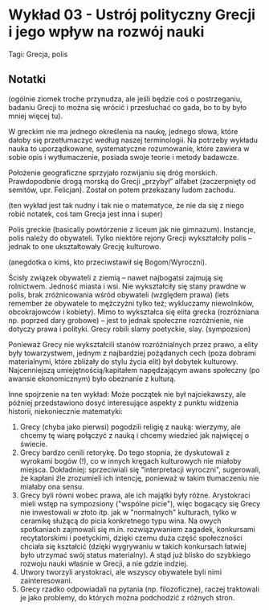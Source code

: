 # Wykład 03 - Ustrój polityczny Grecji i jego wpływ na rozwój nauki

Tagi: Grecja, polis

## Notatki

(ogólnie ziomek troche przynudza, ale jeśli będzie coś o postrzeganiu, badaniu Grecji to można się wrócić i przesłuchać co gada, bo to by było mniej więcej tu).

W greckim nie ma jednego określenia na naukę, jednego słowa, które dałoby się przetłumaczyć według naszej terminologii. 
Na potrzeby wykładu nauka to uporządkowane, systematyczne rozumowanie, które zawiera w sobie opis i wytłumaczenie, posiada swoje teorie i metody badawcze.

Położenie geograficzne sprzyjało rozwijaniu się dróg morskich. Prawdopodbnie drogą morską do Grecji „przybył” alfabet (zaczerpnięty od semitów, upr. Felicjan). Został on potem przekazany ludom zachodu.

(ten wykład jest tak nudny i tak nie o matematyce, że nie da się z niego robić notatek, coś tam Grecja jest inna i super)

Polis greckie (basically powtórzenie z liceum jak nie gimnazum).  Instancje, polis należy do obywateli. Tylko niektóre rejony Grecji wykształciły polis – jednak to one ukształtowały Grecję kulturowo.

(anegdotka o kimś, kto przeciwstawił się Bogom/Wyroczni).

Ścisły związek obywateli z ziemią – nawet najbogatsi zajmują się rolnictwem. Jedność miasta i wsi.
Nie wykształciły się stany prawdne w polis, brak zróżnicowania wśród obywateli (względem prawa) (lets remember że obywatele to mężczyżni tylko też; wykluczamy niewolników, obcokrajowców i kobiety).
Mimo to wykształca się elita grecka (rozróżniana np. poprzed dary grobowe) – jest to jednak społeczne rozróżnienie, nie dotyczy prawa i polityki.
Grecy robili slamy poetyckie, slay. (sympozsion) 

Ponieważ Grecy nie wykształcili stanów rozróżnialnych przez prawo, a elity były towarzystwem, jednym z najbardziej pożądanych cech (poza dobrami materialnymi, które zbliżały do stylu życia elit) był dobytek kulturowy. Najcenniejszą umiejętnością/kapitałem napędzającym awans społeczny  (po awansie ekonomicznym) było obeznanie z kulturą. 


Inne spojrzenie na ten wykład:
Może początek nie był najciekawszy, ale później przedstawiono dosyć interesujące aspekty z punktu widzenia historii, niekoniecznie matematyki:
1. Grecy (chyba jako pierwsi) pogodzili religię z nauką: wierzymy, ale chcemy tę wiarę połączyć z nauką i chcemy wiedzieć jak najwięcej o świecie.
2. Grecy bardzo cenili retorykę. Do tego stopnia, że dyskutowali z wyrokami bogów (!), co w innych kręgach kulturowych nie miałoby miejsca. Dokładniej: sprzeciwiali się "interpretacji wyroczni", sugerowali, że kapłani źle zrozumieli ich intencję, ponieważ w takim tłumaczeniu nie miałaby ona sensu.
3. Grecy byli równi wobec prawa, ale ich majątki były różne. Arystokraci mieli wstęp na sympozsiony ("wspólne picie"), więc bogacący się Grecy nie inwestowali w złoto itp. jak w "normalnych" kulturach, tylko w ceramikę służącą do picia konkretnego typu wina. Na owych spotkaniach zajmowali się m.in. rozwiązywaniem zagadek, konkursami recytatorskimi i poetyckimi, dzięki czemu duża część społeczności chciała się kształcić (dzięki wygrywaniu w takich konkursach łatwiej było utrzymać swój status materialny). A stąd już blisko do szybkiego rozwoju nauki właśnie w Grecji, a nie gdzie indziej.
4. Utwory tworzyli arystokraci, ale wszyscy obywatele byli nimi zainteresowani.
5. Grecy rzadko odpowiadali na pytania (np. filozoficzne), raczej traktowali je jako problemy, do których można podchodzić z różnych stron.
